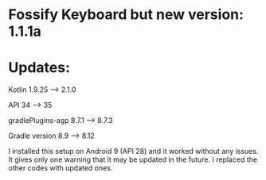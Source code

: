 # Fossify Keyboard but new version: 1.1.1a

# Updates:

Kotlin 1.9.25 --> 2.1.0

API 34 --> 35

gradlePlugins-agp 8.7.1 --> 8.7.3

Gradle version 8.9 --> 8.12

I installed this setup on Android 9 (API 28) and it worked without any issues. It gives only one warning that it may be updated in the future. I replaced the other codes with updated ones.
